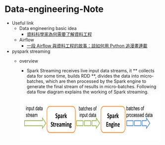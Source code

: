 # Data-engineering-Note

- Useful link
  - Data engineering basic idea
    - [資料科學家為何需要了解資料工程](https://leemeng.tw/why-you-need-to-learn-data-engineering-as-a-data-scientist.html)
  - Airflow
    - [一段 Airflow 與資料工程的故事：談如何用 Python 追漫畫連載](https://leemeng.tw/a-story-about-airflow-and-data-engineering-using-how-to-use-python-to-catch-up-with-latest-comics-as-an-example.html)
- pyspark streaming 
  - overview
    - Spark Streaming receives live input data streams, it ** collects data for some time, builds RDD **, divides the data into micro-batches, which are then processed by the Spark engine to generate the final stream of results in micro-batches. Following data flow diagram explains the working of Spark streaming. 
    
    <img src="https://github.com/popolee0513/Data-engineering-Note/blob/main/PIC/pyspark-streaming-flow.png" width="600" height="150"/>
